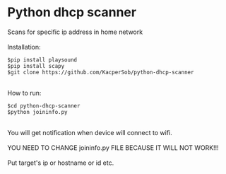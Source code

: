 # Python dhcp scanner
Scans for specific ip address in home network <br />
<br />
Installation:<br />
```console
$pip install playsound
$pip install scapy
$git clone https://github.com/KacperSob/python-dhcp-scanner
```
<br />
How to run:<br />


```console
$cd python-dhcp-scanner
$python joininfo.py
```
<br /> 
You will get notification when device will connect to wifi.<br />
<br />
YOU NEED TO CHANGE joininfo.py FILE BECAUSE IT WILL NOT WORK!!!<br />
<br />
Put target's ip or hostname or id etc.

